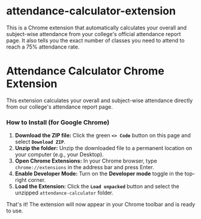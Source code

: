 # attendance-calculator-extension
This is a Chrome extension that automatically calculates your overall and subject-wise attendance from your college's official attendance report page. It also tells you the exact number of classes you need to attend to reach a 75% attendance rate.
# Attendance Calculator Chrome Extension

This extension calculates your overall and subject-wise attendance directly from our college's attendance report page.

### How to Install (for Google Chrome)

1.  **Download the ZIP file:** Click the green **`<> Code`** button on this page and select **`Download ZIP`**.
2.  **Unzip the folder:** Unzip the downloaded file to a permanent location on your computer (e.g., your Desktop).
3.  **Open Chrome Extensions:** In your Chrome browser, type `chrome://extensions` in the address bar and press Enter.
4.  **Enable Developer Mode:** Turn on the **Developer mode** toggle in the top-right corner.
5.  **Load the Extension:** Click the **`Load unpacked`** button and select the unzipped `attendance-calculator` folder.

That's it! The extension will now appear in your Chrome toolbar and is ready to use.
